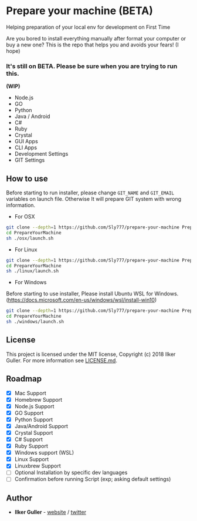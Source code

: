 # Prepare your machine (BETA)

Helping preparation of your local env for development on First Time

Are you bored to install everything manually after format your computer or buy a new one? This is the repo that helps you and avoids your fears! (I hope)

### **It's still on BETA. Please be sure when you are trying to run this.**

**(WIP)**

- Node.js
- GO
- Python
- Java / Android
- C#
- Ruby
- Crystal
- GUI Apps
- CLI Apps
- Development Settings
- GIT Settings

## How to use

Before starting to run installer, please change `GIT_NAME` and `GIT_EMAIL` variables on launch file. Otherwise It will prepare GIT system with wrong information.

- For OSX

```bash
git clone --depth=1 https://github.com/Sly777/prepare-your-machine PrepareYourMachine
cd PrepareYourMachine
sh ./osx/launch.sh
```

- For Linux

```bash
git clone --depth=1 https://github.com/Sly777/prepare-your-machine PrepareYourMachine
cd PrepareYourMachine
sh ./linux/launch.sh
```

- For Windows

Before starting to use installer, Please install Ubuntu WSL for Windows. (https://docs.microsoft.com/en-us/windows/wsl/install-win10)

```bash
git clone --depth=1 https://github.com/Sly777/prepare-your-machine PrepareYourMachine
cd PrepareYourMachine
sh ./windows/launch.sh
```

## License

This project is licensed under the MIT license, Copyright (c) 2018 Ilker Guller. For more information see [LICENSE.md](LICENSE.md).

## Roadmap

- [x] Mac Support
- [x] Homebrew Support
- [x] Node.js Support
- [x] GO Support
- [x] Python Support
- [x] Java/Android Support
- [x] Crystal Support
- [x] C# Support
- [x] Ruby Support
- [x] Windows support (WSL)
- [x] Linux Support
- [x] Linuxbrew Support
- [ ] Optional Installation by specific dev languages
- [ ] Confirmation before running Script (exp; asking default settings)

## Author

* **Ilker Guller** - [website](https://ilkerguller.com) / [twitter](https://twitter.com/the_bluescreen)
